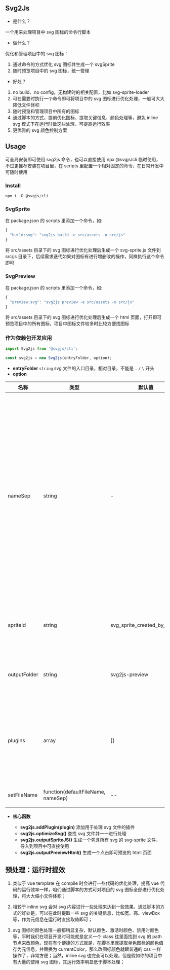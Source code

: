 ## Svg2Js

* 是什么？

一个用来处理项目中 svg 图标的命令行脚本

* 做什么？

优化和管理项目中的 svg 图标：

1. 通过命令的方式优化 svg 图标并生成一个 svgSprite
2. 随时预览项目中的 svg 图标，统一管理

* 好处？

1. no build、no config，无构建时的相关配置，比如 svg-sprite-loader
2. 可在需要时执行一个命令即可将项目中的 svg 图标进行优化处理，一般可大大降低文件体积
3. 随时预览和管理项目中所有的图标
4. 通过脚本的方式，提前优化图标、提取关键信息、颜色处理等，避免 inline svg 模式下在运行时做这些处理，可提高运行效率
5. 更优雅的 svg 颜色控制方案

## Usage

可全局安装即可使用 svg2js 命令，也可以直接使用 npx @svgjs/cli 临时使用，不过更推荐安装在项目里，在 scripts 里配置一个相对固定的命令，在日常开发中可随时使用

### Install

```js
npm i -D @svgjs/cli
```

### SvgSprite

在 package.json 的 scripts 里添加一个命令，如:

```js
{
  "build:svg": "svg2js build -e src/assets -o src/js"
}
```

将 src/assets 目录下的 svg 图标进行优化处理后生成一个 svg-sprite.js 文件到 src/js 目录下，后续需求迭代如果对图标有进行增删改的操作，同样执行这个命令即可

### SvgPreview

在 package.json 的 scripts 里添加一个命令，如:

```js
{
  "preview:svg": "svg2js preview -e src/assets -o src/js"
}
```

将 src/assets 目录下的 svg 图标进行优化处理后生成一个 html 页面，打开即可预览项目中的所有图标，项目中图标文件较多时比较方便找图标

### 作为依赖包开发应用

```js
import Svg2js from '@svgjs/cli';

const svg2js = new Svg2js(entryFolder, option);
```


* **entryFolder** `string` svg 文件的入口目录，相对目录，不能是 `.` `/` `\` 开头
* **option** 

| 名称 | 类型 | 默认值 | 说明 |
| --- | --- | --- | --- |
| nameSep | string | - | 当目录中存在多层文件夹时，为了避免不同目录中文件重名，默认会将目录名作为前缀，用于设置文件夹之间的分隔符 |
| spriteId | string | svg_sprite_created_by_svg2js | 生成 svg-sprite 时用来设置其 id |
| outputFolder | string | svg2js-preview | 设置生成的文件所在的目录 |
| plugins | array | [] | 可以通过插件对每个 svg 进行额外的一些处理 |
| setFileName | function(defaultFileName, nameSep) | -- | 设置文件名 |

* **核心函数**

  - **svg2js.addPlugin(plugin)** 添加用于处理 svg 文件的插件
  - **svg2js.optimizeSvg()** 查找 svg 文件并一一进行处理
  - **svg2js.outputSpriteJS()** 生成一个包含所有 svg 的 svg-sprite 文件，导入到项目中可直接使用
  - **svg2js.outputPreviewHtml()** 生成一个点击即可预览的 html 页面


## 预处理：运行时提效

1. 类似于 vue template 在 compile 时会进行一些代码的优化处理，提高 vue 代码的运行效率一样，咱们通过脚本的方式可对项目的 svg 图标全部进行优化处理，将大大缩小文件体积；

2. 相较于 inline svg 会对 svg 内容进行一些处理来达到一些效果，通过脚本的方式的好处是，可以在此时提取一些 svg 的关键信息，比如宽、高、viewBox等，作为元信息在运行时直接取值即可；

3. svg 图标的颜色处理一般都稍显复杂，默认颜色、激活时颜色、禁用时颜色等，平时我们在项目开发时可能就是定义一个 class 往里面找到 svg 的 path 节点来改颜色，现在有个便捷的方式就是，在脚本里就提取单色图标的颜色值存为元信息，并替换为 currentColor，那么改图标颜色就跟普通的 css 一样操作了，非常方便；当然，inline svg 也完全可以处理，但是假如你的项目中有大量的使用 svg 图标，其运行效率明显低于脚本处理；